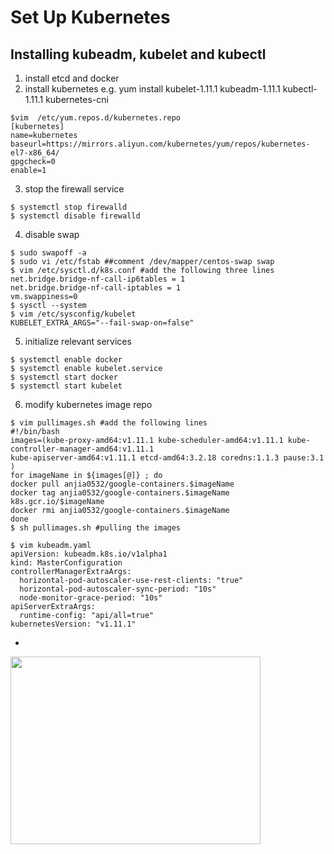 # Set Up Kubernetes

## Installing kubeadm, kubelet and kubectl 

1. install etcd and docker
2. install kubernetes e.g. yum install kubelet-1.11.1 kubeadm-1.11.1  kubectl-1.11.1 kubernetes-cni

``` 
$vim  /etc/yum.repos.d/kubernetes.repo
[kubernetes]
name=kubernetes
baseurl=https://mirrors.aliyun.com/kubernetes/yum/repos/kubernetes-el7-x86_64/
gpgcheck=0
enable=1
```

3. stop  the firewall service

```
$ systemctl stop firewalld
$ systemctl disable firewalld
```

4. disable swap

```
$ sudo swapoff -a
$ sudo vi /etc/fstab ##comment /dev/mapper/centos-swap swap
$ vim /etc/sysctl.d/k8s.conf #add the following three lines
net.bridge.bridge-nf-call-ip6tables = 1
net.bridge.bridge-nf-call-iptables = 1    
vm.swappiness=0
$ sysctl --system
$ vim /etc/sysconfig/kubelet
KUBELET_EXTRA_ARGS="--fail-swap-on=false"
```

5. initialize relevant services

```
$ systemctl enable docker
$ systemctl enable kubelet.service
$ systemctl start docker
$ systemctl start kubelet
```

6. modify kubernetes image repo

```
$ vim pullimages.sh #add the following lines
#!/bin/bash
images=(kube-proxy-amd64:v1.11.1 kube-scheduler-amd64:v1.11.1 kube-controller-manager-amd64:v1.11.1
kube-apiserver-amd64:v1.11.1 etcd-amd64:3.2.18 coredns:1.1.3 pause:3.1 )
for imageName in ${images[@]} ; do
docker pull anjia0532/google-containers.$imageName
docker tag anjia0532/google-containers.$imageName k8s.gcr.io/$imageName
docker rmi anjia0532/google-containers.$imageName
done
$ sh pullimages.sh #pulling the images
```



``` 
$ vim kubeadm.yaml
apiVersion: kubeadm.k8s.io/v1alpha1
kind: MasterConfiguration
controllerManagerExtraArgs:
  horizontal-pod-autoscaler-use-rest-clients: "true"
  horizontal-pod-autoscaler-sync-period: "10s"
  node-monitor-grace-period: "10s"
apiServerExtraArgs:
  runtime-config: "api/all=true"
kubernetesVersion: "v1.11.1"
```

- 

   <img src="https://static001.geekbang.org/resource/image/12/70/12a18c84cab19f79f981c2bf918d0270.jpg" width="400px" height="300px" > 

 